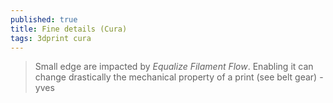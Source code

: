 ```yaml
---
published: true
title: Fine details (Cura)
tags: 3dprint cura
---
```

> Small edge are impacted by _Equalize Filament Flow_. Enabling it can change drastically the mechanical property of a print (see belt gear) - yves


